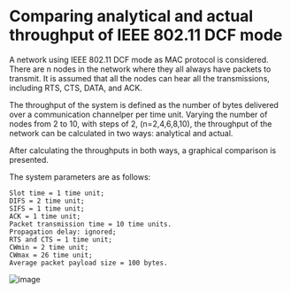 # Comparing analytical and actual throughput of IEEE 802.11 DCF mode

A network using IEEE 802.11 DCF mode as MAC protocol is considered. There are n nodes in the network where they all always have packets to transmit. It is assumed that all the nodes can hear all the transmissions, including RTS, CTS, DATA, and ACK.

The throughput of the system is defined as the number of bytes delivered over a communication channelper per time unit. Varying the number of nodes from 2 to 10, with steps of 2, (n=2,4,6,8,10), the throughput of the network can be calculated in two ways: analytical and actual.

After calculating the throughputs in both ways, a graphical comparison is presented.

The system parameters are as follows:

	Slot time = 1 time unit;
	DIFS = 2 time unit;
	SIFS = 1 time unit;
	ACK = 1 time unit;
	Packet transmission time = 10 time units.
	Propagation delay: ignored;
	RTS and CTS = 1 time unit;
	CWmin = 2 time unit;
	CWmax = 26 time unit;
	Average packet payload size = 100 bytes.



![image](https://user-images.githubusercontent.com/66460485/117921900-ccad0980-b306-11eb-88c4-60b48cfa1219.png)

